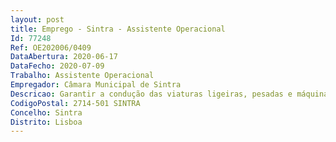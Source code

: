```yaml
--- 
layout: post
title: Emprego - Sintra - Assistente Operacional
Id: 77248
Ref: OE202006/0409
DataAbertura: 2020-06-17
DataFecho: 2020-07-09
Trabalho: Assistente Operacional
Empregador: Câmara Municipal de Sintra
Descricao: Garantir a condução das viaturas ligeiras, pesadas e máquinas, assegurando o transporte de materiais e mercadorias, participando na carga e descarga, garantindo a deslocação de outros trabalhadores, que tenham necessidade de se deslocar no âmbito do exercício das suas funções. – Competências associadas à função Competências transversais  Realização e Orientação para Resultados  Orientação para o Serviço Público  Responsabilidade e Compromisso com o Serviço  Inovação e Qualidade.  Competências especificas da carreira  Trabalho de Equipa e Cooperação  Orientação para a Segurança.  Competências específicas do posto de trabalho  Organização e Método de Trabalho  Otimização de Recursos   – Principais atividades Conduzir viaturas ligeiras, pesadas e máquinas, assegurando o transporte de materiais e mercadorias e outros trabalhadores  Assegurar o cumprimento, por si próprio e pelos ocupantes da viatura, das normas de segurança rodoviária e demais legislação aplicável ao exercício da função de motorista. Execução de tarefas de apoio elementares, indispensáveis ao funcionamento dos serviços, podendo comportar esforço físico Efetuar transporte de diversos materiais e mercadorias de acordo com as necessidades dos serviços, predominantemente materiais destinados ao abastecimento das obras em execução, bem como de produtos sobrantes das mesmas  Verificar o acondicionamento da carga do veículo e acionar os mecanismos necessários à sua descarga, podendo, quando esta é feita manualmente, prestar colaboração Examinar o veículo antes, durante e após o trajeto, providenciado a colocação de coberturas de proteção sobre os materiais e arrumando a carga para proteção de eventuais danos  Manter a viatura, de forma permanente em perfeitas condições de manutenção, incluindo o assegurar das condições normais de higiene e limpeza exterior e interior.Realização de outros trabalhos similares ou complementares aos descritos, e outras tarefas simples não especificadas que lhe sejam solicitadas.
CodigoPostal: 2714-501 SINTRA
Concelho: Sintra
Distrito: Lisboa
--- 
```

